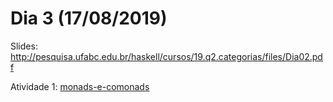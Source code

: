# Dia 3 (17/08/2019)

Slides: http://pesquisa.ufabc.edu.br/haskell/cursos/19.q2.categorias/files/Dia02.pdf

Atividade 1: [monads-e-comonads](./monads-e-comonads)

